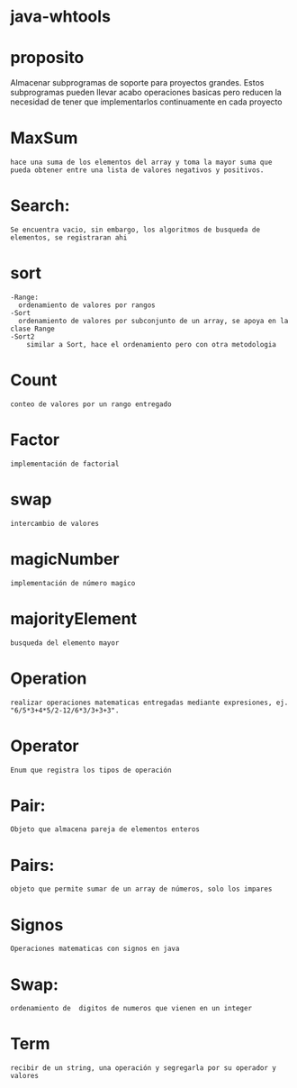 # java-whtools
# proposito
  Almacenar subprogramas de soporte para proyectos grandes. Estos subprogramas pueden llevar acabo operaciones basicas pero reducen la necesidad de tener que implementarlos 
  continuamente en cada proyecto
  
# MaxSum
    hace una suma de los elementos del array y toma la mayor suma que pueda obtener entre una lista de valores negativos y positivos.
 
# Search:
    Se encuentra vacio, sin embargo, los algoritmos de busqueda de elementos, se registraran ahi
# sort
    -Range:
      ordenamiento de valores por rangos
    -Sort 
      ordenamiento de valores por subconjunto de un array, se apoya en la clase Range
    -Sort2 	
	    similar a Sort, hace el ordenamiento pero con otra metodologia  
# Count
    conteo de valores por un rango entregado  
# Factor
    implementación de factorial
# swap
    intercambio de valores
# magicNumber
    implementación de número magico
# majorityElement
    busqueda del elemento mayor
# Operation
    realizar operaciones matematicas entregadas mediante expresiones, ej. "6/5*3+4*5/2-12/6*3/3+3+3".
# Operator
    Enum que registra los tipos de operación
# Pair:
    Objeto que almacena pareja de elementos enteros
# Pairs:
    objeto que permite sumar de un array de números, solo los impares
# Signos
    Operaciones matematicas con signos en java
# Swap:
    ordenamiento de  digitos de numeros que vienen en un integer    
# Term
    recibir de un string, una operación y segregarla por su operador y valores
	
  
 
